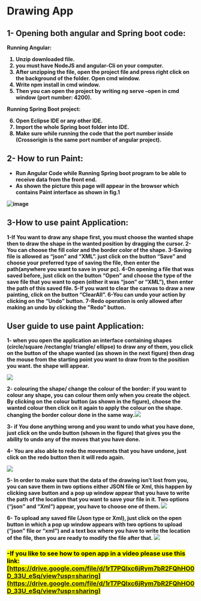 # Drawing App
## 1- Opening both angular and Spring boot code:
<B>Running Angular:

1.  Unzip downloaded file.
2.  you must have NodeJS and angular-Cli on your computer.  
3.  After unzipping the file, open the project file and press right click on the background of the folder. Open cmd window.
4.  Write npm install in cmd window.  
5.  Then you can open the project by writing ng serve –open in cmd window (port number:  4200).
 

<B>Running Spring Boot project:

6.  Open Eclipse IDE or any other IDE.
7.  Import the whole Spring boot folder into IDE.
8.  Make sure while running the code that the port number inside <b>(Crossorigin is the same port number of angular project).
## 2- How to run Paint:
 - Run Angular Code while Running Spring boot program to be able to receive data from the front end.
 - As shown the picture this page will appear in the browser which contains Paint interface as shown in fig.1

![image](https://drive.google.com/uc?export=view&id=11hVAlwcey6y-TEwIbWvDAMN2TeVUBD0Y)
## 3-How to use paint Application:

1-If You want to draw any shape first, you must choose the wanted shape then to draw the shape in the wanted position by dragging the cursor.
2-You can choose the fill color and the border color of the shape.
3-Saving file is allowed as “json” and <b>“XML”</b>. just click on the button “Save” and choose your preferred type of saving the file, then enter the path(anywhere you want to save in your pc).
4-On opening a file that was saved before, just click on the button “Open” and choose the type of the save file that you want to open (either it was “json” or <b>“XML”</b>), then enter the path of this saved file.
5-If you want to clear the canvas to draw a new painting, click on the button <B>“ClearAll</b>”.
6-You can undo your action by clicking on the <B>“Undo”</b> button.
7-Redo operation is only allowed after making an undo by clicking the <b>"Redo"</b> button.

## User guide to use paint Application:

  
1- when you open the application an interface containing shapes (circle/square /rectangle/ triangle/ ellipse) to draw any of them, you click on the button of the shape wanted (as shown in the next figure) then drag the mouse from the starting point you want to draw from to the position you want. the shape will appear.

  
![](https://lh3.googleusercontent.com/_4Iw0xq6njFgLqfq1AXcubDbtJSx1xCSdqFV-8T8CLMY4Ywl6-tUvMxwRQLmelD948Kpy6dIgsJLt-qD1GDjU3MxWYW0Y5FGwaTVtkP4NFMYmTv2GyYljVC2ys7i61V9g4II9-BG)

2- colouring the shape/ change the colour of the border: if you want to colour any shape, you can colour them only when you create the object. By clicking on the colour button (as shown in the figure), choose the wanted colour then click on it again to apply the colour on the shape. changing the border colour done in the same way.![](https://lh6.googleusercontent.com/yq7qdVuHpJgmZWyjD5Tv_lVGIIF30KR2Y56b-yLEmCPKRThQE93sptalCpgOAbW0ybXJ02IbiKGWRluj6uLIJ6L4HAlKOiXCyXH60RHD0lBPQXDBPk9a1GRB_z6wIx7NuHIl9QIE)

  

3- if You done anything wrong and you want to undo what you have done, just click on the undo button (shown in the figure) that gives you the ability to undo any of the moves that you have done.

  

4- You are also able to redo the movements that you have undone, just click on the redo button then it will redo again.

  
![](https://lh5.googleusercontent.com/UhTj5gtADqv_6wdYqopUSBBkZczHlslheNm1-0MCgZQqLXDF1K-zmAGVWBUW_HlcxvKFZoLPYDvU-dOEWlr-8E1zCRDqCyBSJpiFx7EW1KRSKKYld7Xw0KVvpySE_RJzhgWQWu8w)  

5- In order to make sure that the data of the drawing isn’t lost from you, you can save them in two options either JSON file or Xml, this happen by clicking save button and a pop up window appear that you have to write the path of the location that you want to save your file in it. Two options (“json” and “Xml”) appear, you have to choose one of them. ![](https://lh3.googleusercontent.com/AHV5LIx-NxQBLFbGygXGsRHReNp_UvVOfkgPoeeka2KMJQCfRbQUmE4s_9sW9PsZvpm1AdGP7BOlL0mc8xXj0lIJO0C_9BnQ8aHF82jp5OMQiu_t3R1DpWeUynuyDrUjZ8sMHRwb)

6- To upload any saved file (Json type or Xml), just click on the open button in which a pop up window appears with two options to upload (“json” file or “xml”) and a text box where you have to write the location of the file, then you are ready to modify the file after that.
![](https://lh6.googleusercontent.com/zzthrmM0KZGvoNe_7px-nYLbhoXK12LK_cENI3VURhy_ZxcVJSTJuPdg8aeA2QVCOrZpYfd2STooBuHa42bbUlyob7z_-Up35cJXkGd0jBzXRrQjz5O1FpJKgbyM_y_JT-jBR6Bt)

###  <mark> -If you like to see how to open app in a video please use this link: [https://drive.google.com/file/d/1rT7PQlxc6jRym7bR2FQhHO0D_33U_eSq/view?usp=sharing](https://drive.google.com/file/d/1rT7PQlxc6jRym7bR2FQhHO0D_33U_eSq/view?usp=sharing)</mark>
